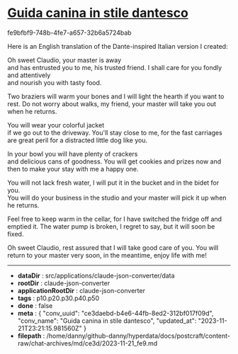 # [Guida canina in stile dantesco](https://claude.ai/chat/ce3daebd-b4e6-44fb-8ed2-312bf017f09d)

fe9bfbf9-748b-4fe7-a657-32b6a5724bab

Here is an English translation of the Dante-inspired Italian version I created:

Oh sweet Claudio, your master is away  
and has entrusted you to me, his trusted friend.
I shall care for you fondly and attentively  
and nourish you with tasty food.

Two braziers will warm your bones
and I will light the hearth if you want to rest.
Do not worry about walks, my friend,
your master will take you out when he returns.

You will wear your colorful jacket  
if we go out to the driveway. You'll stay close to me,
for the fast carriages are great peril
for a distracted little dog like you.

In your bowl you will have plenty of crackers  
and delicious cans of goodness.
You will get cookies and prizes now and then 
to make your stay with me a happy one.

You will not lack fresh water,
I will put it in the bucket and in the bidet for you.  
You will do your business in the studio
and your master will pick it up when he returns.

Feel free to keep warm in the cellar, 
for I have switched the fridge off and emptied it.
The water pump is broken, I regret to say,
but it will soon be fixed.  

Oh sweet Claudio, rest assured 
that I will take good care of you.
You will return to your master very soon,
in the meantime, enjoy life with me!

---

* **dataDir** : src/applications/claude-json-converter/data
* **rootDir** : claude-json-converter
* **applicationRootDir** : claude-json-converter
* **tags** : p10.p20.p30.p40.p50
* **done** : false
* **meta** : {
  "conv_uuid": "ce3daebd-b4e6-44fb-8ed2-312bf017f09d",
  "conv_name": "Guida canina in stile dantesco",
  "updated_at": "2023-11-21T23:21:15.981560Z"
}
* **filepath** : /home/danny/github-danny/hyperdata/docs/postcraft/content-raw/chat-archives/md/ce3d/2023-11-21_fe9.md